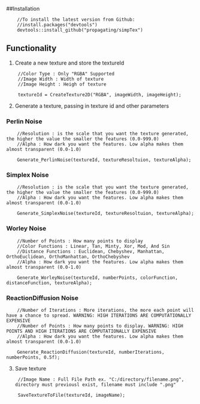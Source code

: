 ##Installation

        //To install the latest version from Github:
        //install.packages("devtools")
        devtools::install_github("propagating/simpTex")

## Functionality

1. Create a new texture and store the textureId
    
        //Color Type : Only "RGBA" Supported
        //Image Width : Width of texture
        //Image Height : Heigh of texture

        textureId = CreateTexture2D("RGBA", imageWidth, imageHeight);

2. Generate a texture, passing in texture id and other parameters

### Perlin Noise
        //Resolution : is the scale that you want the texture generated, the higher the value the smaller the features (0.0-999.0)
        //Alpha : How dark you want the features. Low alpha makes them almost transparent (0.0-1.0)

        Generate_PerlinNoise(textureId, textureResoltuion, textureAlpha);

### Simplex Noise
        //Resolution : is the scale that you want the texture generated, the higher the value the smaller the features (0.0-999.0)
        //Alpha : How dark you want the features. Low alpha makes them almost transparent (0.0-1.0)

        Generate_SimplexNoise(textureId, textureResoltuion, textureAlpha);

### Worley Noise
        //Number of Points : How many points to display
        //Color Functions : Linear, Tan, Minty, Xor, Mod, And Sin
        //Distance Functions : Euclidean, Chebyshev, Manhattan, OrthoEuclidean, OrthoManhattan, OrthoChebyshev
        //Alpha : How dark you want the features. Low alpha makes them almost transparent (0.0-1.0)

        Generate_WorleyNoise(textureId, numberPoints, colorFunction, distanceFunction, textureAlpha);

### ReactionDiffusion Noise
        //Number of Iterations : More iterations, the more each point will have a chance to spread. WARNING: HIGH ITERATIONS ARE COMPUTATIONALLY EXPENSIVE
        //Number of Points : How many points to display. WARNING: HIGH POINTS AND HIGH ITERATIONS ARE COMPUTATIONALLY EXPENSIVE
        //Alpha : How dark you want the features. Low alpha makes them almost transparent (0.0-1.0)

        Generate_ReactionDiffusion(textureId, numberIterations, numberPoints, 0.5f);

3. Save texture

        //Image Name : Full File Path ex. "C:/directory/filename.png", directory must previousl exist, filename must include ".png"
    
        SaveTextureToFile(textureId, imageName);
